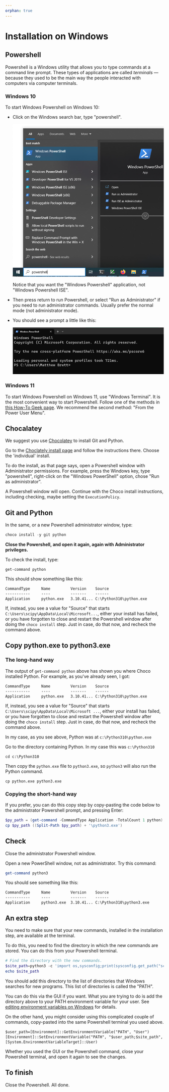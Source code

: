 ```yaml
---
orphan: true
---
```


# Installation on Windows

## Powershell

Powershell is a Windows utility that allows you to type commands at a command
line prompt.  These types of applications are called *terminals* — because
they used to be the main way the people interacted with computers via computer
terminals.


### Windows 10

To start Windows Powershell on Windows 10:

*   Click on the Windows search bar, type "powershell".

    ![](images/powershell_windows_10.png)

    Notice that you want the "Windows Powershell" application, not "Windows
    Powershell ISE".
*   Then press return to run Powershell, or select "Run as Administrator" if
    you need to run administrator commands.  Usually prefer the normal mode (not administrator mode).
*   You should see a prompt a little like this:

    ![](images/powershell_prompt.png)

### Windows 11

To start Windows Powershell on Windows 11, use "Windows Terminal".  It is the
most convenient way to start Powershell.   Follow one of the methods in [this
How-To Geek
page](https://www.howtogeek.com/831728/7-ways-to-open-windows-terminal-on-windows-11).  We recommend the second method: "From the Power User Menu".

## Chocalatey

We suggest you use [Chocolatey](https://chocolatey.org/) to install Git and
Python.

Go to the [Choclately install page](https://chocolatey.org/install) and follow
the instructions there.  Choose the 'individual' install.

To do the install, as that page says, open a Powershell window with
Administrator permissions.  For example, press the Windows key, type
"powershell", right-click on the "Windows PowerShell" option, chose "Run as
administrator".

A Powershell window will open.  Continue with the Choco install instructions, including checking, maybe setting the `ExecutionPolicy`.

## Git and Python

In the same, or a new Powershell administrator window, type:

```powershell
choco install -y git python
```

**Close the Powershell, and open it again, again with Administrator
privileges.**

To check the install, type:

```
get-command python
```

This should show something like this:

```
CommandType     Name         Version    Source
-----------     ----         -------    ------
Application     python.exe   3.10.41... C:\Python310\python.exe
```

If, instead, you see a value for "Source" that starts
`C:\Users\scipy\AppData\Local\Microsoft...`, either your install has failed,
or you have forgotten to close and restart the Powershell window after doing
the `choco install` step.  Just in case, do that now, and recheck the command
above.

## Copy python.exe to python3.exe

### The long-hand way

The output of `get-command python` above has shown you where Choco installed Python.  For example, as you've already seen, I got:

```
CommandType     Name         Version    Source
-----------     ----         -------    ------
Application     python.exe   3.10.41... C:\Python310\python.exe
```

If, instead, you see a value for "Source" that starts
`C:\Users\scipy\AppData\Local\Microsoft ...`, either your install has failed,
or you have forgotten to close and restart the Powershell window after doing
the `choco install` step.  Just in case, do that now, and recheck the command
above.

In my case, as you see above, Python was at `c:\Python310\python.exe`

Go to the directory containing Python.  In my case this was `c:\Python310`

```
cd c:\Python310
```

Then copy the `python.exe` file to `python3.exe`, so `python3` will also run the Python command.

```
cp python.exe python3.exe
```

### Copying the short-hand way

If you prefer, you can do this copy step by copy-pasting the code below to the
administrator Powershell prompt, and pressing Enter:

```powershell
$py_path = (get-command -CommandType Application -TotalCount 1 python).Source
cp $py_path ((Split-Path $py_path) + '\python3.exe')
```

## Check

Close the administrator Powershell window.

Open a new PowerShell window, not as administrator.  Try this command:

```powershell
get-command python3
```

You should see something like this:

```
CommandType     Name         Version    Source
-----------     ----         -------    ------
Application     python3.exe  3.10.41... C:\Python310\python3.exe
```

## An extra step

You need to make sure that your new commands, installed in the installation step, are available at the terminal.

To do this, you need to find the directory in which the new commands are
stored.  You can do this from your Powershell terminal.

```powershell
# Find the directory with the new commands.
$site_path=python3 -c 'import os,sysconfig;print(sysconfig.get_path("scripts",f"{os.name}_user"))'
echo $site_path
```

You should add this directory to the list of directories that Windows
searches for new programs.  This list of directories is called the "PATH".

You can do this via the GUI if you want.  What you are trying to do is add the
directory above to your PATH environment variable for your user.  See [editing
environment variables on
Windows](https://www.computerhope.com/issues/ch000549.htm) for details.

On the other hand, you might consider using this complicated couple of
commands, copy-pasted into the same Powershell terminal you used above.

```
$user_path=[Environment]::GetEnvironmentVariable("PATH", "User")
[Environment]::SetEnvironmentVariable("PATH", "$user_path;$site_path", [System.EnvironmentVariableTarget]::User)
```

Whether you used the GUI or the Powershell command, close your Powershell
terminal, and open it again to see the changes.

## To finish

Close the Powershell.  All done.
